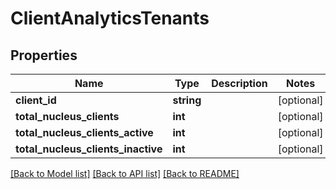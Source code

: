 # ClientAnalyticsTenants

## Properties
Name | Type | Description | Notes
------------ | ------------- | ------------- | -------------
**client_id** | **string** |  | [optional] 
**total_nucleus_clients** | **int** |  | [optional] 
**total_nucleus_clients_active** | **int** |  | [optional] 
**total_nucleus_clients_inactive** | **int** |  | [optional] 

[[Back to Model list]](../README.md#documentation-for-models) [[Back to API list]](../README.md#documentation-for-api-endpoints) [[Back to README]](../README.md)


